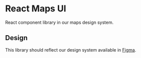 # React Maps UI

React component library in our maps design system.

## Design

This library should reflect our design system available in [Figma](https://www.figma.com/file/Wv7IU3KeHl7vJeAUxp8461/Mestsk%C3%A9-mapy?t=wRnz86eSzd3ZtxQd-0).
